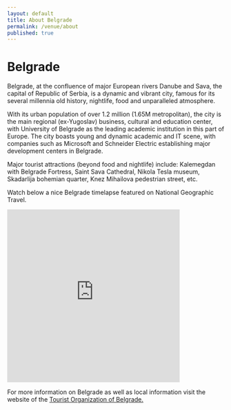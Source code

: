 ```yaml
---
layout: default
title: About Belgrade
permalink: /venue/about
published: true
---
```


# Belgrade

Belgrade, at the confluence of major European rivers Danube and Sava, the capital of Republic of Serbia, is a dynamic and vibrant city, famous for its several millennia old history, nightlife, food and unparalleled atmosphere. 

With its urban population of over 1.2 million (1.65M metropolitan), the city is the main regional (ex-Yugoslav) business, cultural and education center, with University of Belgrade as the leading academic institution in this part of Europe.  The city boasts young and dynamic academic and IT scene, with companies such as Microsoft  and Schneider Electric establishing major development centers in Belgrade.  

Major tourist attractions (beyond food and nightlife) include: Kalemegdan with Belgrade Fortress, Saint Sava Cathedral, Nikola Tesla museum,  Skadarlija bohemian quarter, Knez Mihailova pedestrian street, etc. 

Watch below a nice Belgrade timelapse featured on National Geographic Travel.

<iframe src="https://www.facebook.com/plugins/video.php?href=https%3A%2F%2Fwww.facebook.com%2Fnatgeotravel%2Fvideos%2F10154328648868992%2F&show_text=0&width=400" width="400" height="400" style="border:none;overflow:hidden" scrolling="no" frameborder="0" allowTransparency="true" allowFullScreen="true"></iframe>

For more information on Belgrade as well as local information visit the website of the <a href="http://www.tob.rs/" target="_blank">Tourist Organization of Belgrade.</a>  
